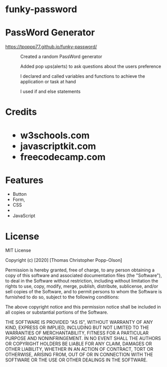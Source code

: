 # funky-password
<h1>PassWord Generator</h1>

https://tpoppp77.github.io/funky-password/

<ul>
    <ol>Created a random PassWord generator</ol>
    <ol>Added pop ups(alerts) to ask questions about the users preference</ol>
    <ol>I declared and called variables and functions to achieve the application or task at hand</ol>
    <ol>I used if and else statements
</ul>

<h1>Credits<h1>


<ul>
    <li>w3schools.com</li>
    <li>javascriptkit.com</li>
    <li>freecodecamp.com</li>
</ul>

<h1>Features</h1>

<ul>
    <li>Button</li>
    <li>Form,</li>
    <li>CSS<li>
    <li>JavaScript</li>
</ul>

<h1>License</H1>



MIT License

Copyright (c) [2020] [Thomas Christopher Popp-Olson]

Permission is hereby granted, free of charge, to any person obtaining a copy
of this software and associated documentation files (the "Software"), to deal
in the Software without restriction, including without limitation the rights
to use, copy, modify, merge, publish, distribute, sublicense, and/or sell
copies of the Software, and to permit persons to whom the Software is
furnished to do so, subject to the following conditions:

The above copyright notice and this permission notice shall be included in all
copies or substantial portions of the Software.

THE SOFTWARE IS PROVIDED "AS IS", WITHOUT WARRANTY OF ANY KIND, EXPRESS OR
IMPLIED, INCLUDING BUT NOT LIMITED TO THE WARRANTIES OF MERCHANTABILITY,
FITNESS FOR A PARTICULAR PURPOSE AND NONINFRINGEMENT. IN NO EVENT SHALL THE
AUTHORS OR COPYRIGHT HOLDERS BE LIABLE FOR ANY CLAIM, DAMAGES OR OTHER
LIABILITY, WHETHER IN AN ACTION OF CONTRACT, TORT OR OTHERWISE, ARISING FROM,
OUT OF OR IN CONNECTION WITH THE SOFTWARE OR THE USE OR OTHER DEALINGS IN THE
SOFTWARE.

